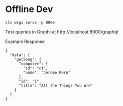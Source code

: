 # Offline Dev
`sls wsgi serve -p 8000`

Test queries in Graphi at http://localhost:8000/graphql

Example Response

```
{
  "data": {
    "getSong": {
      "composer": {
        "id": "c1",
        "name": "Jerome Kern"
      },
      "id": "1",
      "title": "All the Things You Are"
    }
  }
}
```
